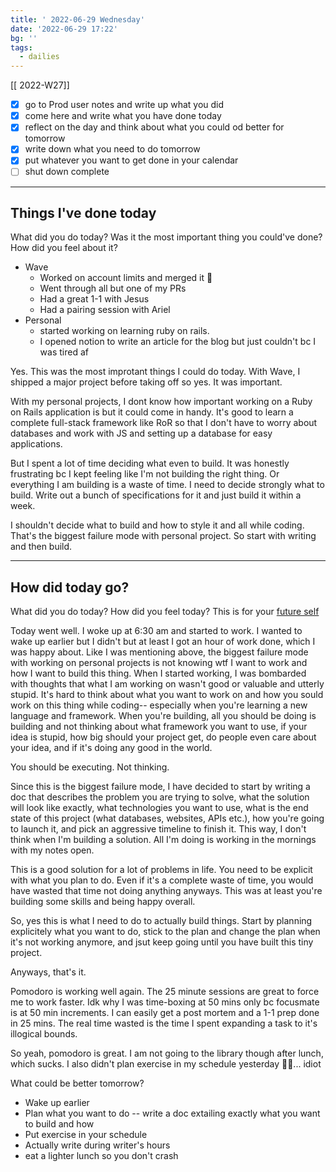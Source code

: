 ```yaml
---
title: ' 2022-06-29 Wednesday'
date: '2022-06-29 17:22'
bg: '' 
tags:
  - dailies
---
```


[[ 2022-W27]]
- [x] go to Prod user notes and write up what you did
- [x] come here and write what you have done today
- [x] reflect on the day and think about what you could od better for tomorrow
- [x] write down what you need to do tomorrow
- [x] put whatever you want to get done in your calendar
- [ ] shut down complete
___________________________
## Things I've done today
What did you do today? Was it the most important thing you could've done? How did you feel about it?
- Wave
	- Worked on account limits and merged it 🚢
	- Went through all but one of my PRs
	- Had a great 1-1 with Jesus
	- Had a pairing session with Ariel
- Personal
	- started working on learning ruby on rails. 
	- I opened notion to write an article for the blog but just couldn't bc I was tired af

Yes. This was the most improtant things I could do today. With Wave, I shipped a major project before taking off so yes. It was important.

With my personal projects, I dont know how important working on a Ruby on Rails application is but it could come in handy. It's good to learn a complete full-stack framework like RoR so that I don't have to worry about databases and work with JS and setting up a database for easy applications.

But I spent a lot of time deciding what even to build. It was honestly frustrating bc I kept feeling like I'm not building the right thing. Or everything I am building is a waste of time. I need to decide strongly what to build. Write out a bunch of specifications for it and just build it within a week. 

I shouldn't decide what to build and how to style it and all while coding. That's the biggest failure mode with personal project. So start with writing and then build.

___________________________
## How did today go?
What did you do today? How did you feel today? This is for your [future self](https://sive.rs/dj)

Today went well. I woke up at 6:30 am and started to work. I wanted to wake up earlier but I didn't but at least I got an hour of work done, which I was happy about. Like I was mentioning above, the biggest failure mode with working on personal projects is not knowing wtf I want to work and how I want to build this thing. When I started working, I was bombarded with thoughts that what I am working on wasn't good or valuable and utterly stupid. It's hard to think about what you want to work on and how you sould work on this thing while coding-- especially when you're learning a new language and framework. When you're building, all you should be doing is building and not thinking about what framework you want to use, if your idea is stupid, how big should your project get, do people even care about your idea, and if it's doing any good in the world.

You should be executing. Not thinking.

Since this is the biggest failure mode, I have decided to start by writing a doc that describes the problem you are trying to solve, what the solution will look like exactly, what technologies you want to use, what is the end state of this project (what databases, websites, APIs etc.), how you're going to launch it, and pick an aggressive timeline to finish it. This way, I don't think when I'm building a solution. All I'm doing is working in the mornings with my notes open.

This is a good solution for a lot of problems in life. You need to be explicit with what you plan to do. Even if it's a complete waste of time, you would have wasted that time not doing anything anyways. This was at least you're building some skills and being happy overall.

So, yes this is what I need to do to actually build things. Start by planning explicitely what you want to do, stick to the plan and change the plan when it's not working anymore, and jsut keep going until you have built this tiny project.

Anyways, that's it.

Pomodoro is working well again. The 25 minute sessions are great to force me to work faster. Idk why I was time-boxing at 50 mins only bc focusmate is at 50 min increments. I can easily get a post mortem and a 1-1 prep done in 25 mins. The real time wasted is the time I spent expanding a task to it's illogical bounds. 

So yeah, pomodoro is great. I am not going to the library though after lunch, which sucks. I also didn't plan exercise in my schedule yesterday 🤦‍♀️... idiot

What could be better tomorrow?
- Wake up earlier
- Plan what you want to do -- write a doc extailing exactly what you want to build and how
- Put exercise in your schedule
- Actually write during writer's hours
- eat a lighter lunch so you don't crash